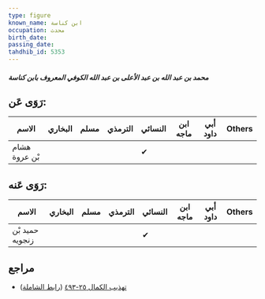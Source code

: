 ```yaml
---
type: figure
known_name: ابن كناسة
occupation: محدث
birth_date:
passing_date:
tahdhib_id: 5353
---
```

##### محمد بن عبد الله بن عبد الأعلى بن عبد الله الكوفي المعروف بابن كناسة

## رَوَى عَن:
| الاسم         | البخاري | مسلم | الترمذي | النسائي | ابن ماجه | أبي داود | Others |
| ------------- | ------- | ---- | ------- | ------- | -------- | -------- | ------ |
| هشام بْن عروة |         |      |         | ✔       |          |          |        |
## رَوَى عَنه:
| الاسم           | البخاري | مسلم | الترمذي | النسائي | ابن ماجه | أبي داود | Others |
| --------------- | ------- | ---- | ------- | ------- | -------- | -------- | ------ |
| حميد بْن زنجويه |         |      |         | ✔       |          |          |        |
## مراجع
- [تهذيب الكمال ٢٥-٤٩٣](obsidian://open?vault=Tahdhib-al-Kamal&file=Figures/٥٣٥٣-محمد%20بن%20عبد%20الله%20بن%20عبد%20الأعلى%20بن%20عبد%20الله%20الكوفي%20المعروف%20بابن%20كناسة) ([رابط الشاملة](https://shamela.ws/book/3722/13586))